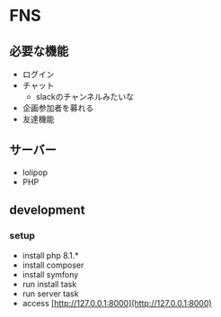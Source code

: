 # FNS

## 必要な機能

* ログイン
* チャット
    * slackのチャンネルみたいな
* 企画参加者を募れる
* 友達機能

## サーバー

* lolipop
* PHP

## development

### setup

* install php 8.1.*
* install composer
* install symfony
* run install task
* run server task
* access [http://127.0.0.1:8000](http://127.0.0.1:8000)